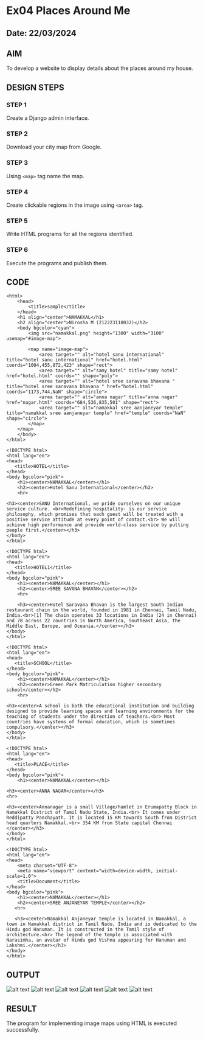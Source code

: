 # Ex04 Places Around Me
## Date: 22/03/2024

## AIM
To develop a website to display details about the places around my house.

## DESIGN STEPS

### STEP 1
Create a Django admin interface.

### STEP 2
Download your city map from Google.

### STEP 3
Using ```<map>``` tag name the map.

### STEP 4
Create clickable regions in the image using ```<area>``` tag.

### STEP 5
Write HTML programs for all the regions identified.

### STEP 6
Execute the programs and publish them.

## CODE
```
<html>
    <head>
        <title>sample</title>
    </head>
    <h1 align="center">NAMAKKAL</h1>
    <h2 align="center">Nirosha M (212223110032)</h2>
    <body bgcolor="cyan">
        <img src="namakkal.png" height="1300" width="3100" usemap="#image-map">

        <map name="image-map">
            <area target="" alt="hotel sanu international" title="hotel sanu international" href="hotel.html" coords="1004,455,872,423" shape="rect">
            <area target="" alt="samy hotel" title="samy hotel" href="hotel.html" coords="" shape="poly">
            <area target="" alt="hotel sree saravana bhavana " title="hotel sree saravana bhavana " href="hotel.html" coords="1173,744,NaN" shape="circle">
            <area target="" alt="anna nagar" title="anna nagar" href="nagar.html" coords="684,536,835,501" shape="rect">
            <area target="" alt="namakkal sree aanjaneyar temple" title="namakkal sree aanjaneyar temple" href="temple" coords="NaN" shape="circle">
        </map>
    </map>
    </body>
</html>

```
```
<!DOCTYPE html>
<html lang="en">
<head>
   <title>HOTEL</title>
</head>
<body bgcolor="pink">
    <h1><center>NAMAKKAL</center></h1>
    <h2><center>Hotel Sanu International</center></h2>
    <hr>
    
<h3><center>SANU International, we pride ourselves on our unique service culture. <br>Redefining hospitality- is our service philosophy, which promises that each guest will be treated with a positive service attitude at every point of contact.<br> We will achieve high performance and provide world-class service by putting people first.</center></h3>
</body>
</html>
```
```
<!DOCTYPE html>
<html lang="en">
<head>
   <title>HOTEL1</title>
</head>
<body bgcolor="pink">
    <h1><center>NAMAKKAL</center></h1>   
    <h2><center>SREE SAVANA BHAVAN</center></h2>
    <hr>

    <h3><center>Hotel Saravana Bhavan is the largest South Indian restaurant chain in the world, founded in 1981 in Chennai, Tamil Nadu, India.<br>[1] The chain operates 33 locations in India (24 in Chennai) and 78 across 22 countries in North America, Southeast Asia, the Middle East, Europe, and Oceania.</center></h3>
</body>
</html>
```
```
<!DOCTYPE html>
<html lang="en">
<head>
   <title>SCHOOL</title>
</head>
<body bgcolor="pink">
    <h1><center>NAMAKKAL</center></h1>
    <h2><center>Green Park Matriculation higher secondary school</center></h2>
    <hr>
    
<h3><center>A school is both the educational institution and building designed to provide learning spaces and learning environments for the teaching of students under the direction of teachers.<br> Most countries have systems of formal education, which is sometimes compulsory.</center></h3>
</body>
</html>
```
```
<!DOCTYPE html>
<html lang="en">
<head>
   <title>PLACE</title>
</head>
<body bgcolor="pink">
    <h1><center>NAMAKKAL</center></h1>

<h3><center>ANNA NAGAR</center></h3>
<hr>

<h3><center>Annanagar is a small Village/hamlet in Erumapatty Block in Namakkal District of Tamil Nadu State, India.<br> It comes under Reddipatty Panchayath. It is located 15 KM towards South from District head quarters Namakkal.<br> 354 KM from State capital Chennai
</center></h3>
</body>
</html>
```
```
<!DOCTYPE html>
<html lang="en">
<head>
    <meta charset="UTF-8">
    <meta name="viewport" content="width=device-width, initial-scale=1.0">
    <title>Document</title>
</head>
<body bgcolor="pink">
    <h1><center>NAMAKKAL</center></h1>
    <h2><center>SREE ANJANEYAR TEMPLE</center></h2>
   <hr>
   
   <h3><center>Namakkal Anjaneyar temple is located in Namakkal, a town in Namakkal district in Tamil Nadu, India and is dedicated to the Hindu god Hanuman. It is constructed in the Tamil style of architecture.<br> The legend of the temple is associated with Narasimha, an avatar of Hindu god Vishnu appearing for Hanuman and Lakshmi.</center></h3>
</body>
</html>
```
## OUTPUT
![alt text](imgmap.png)
![alt text](<hotel sanu.png>)
![alt text](<hotel saravana.png>)
![alt text](<green park.png>)
![alt text](annangar.png)
![alt text](temple.png)
## RESULT
The program for implementing image maps using HTML is executed successfully.
